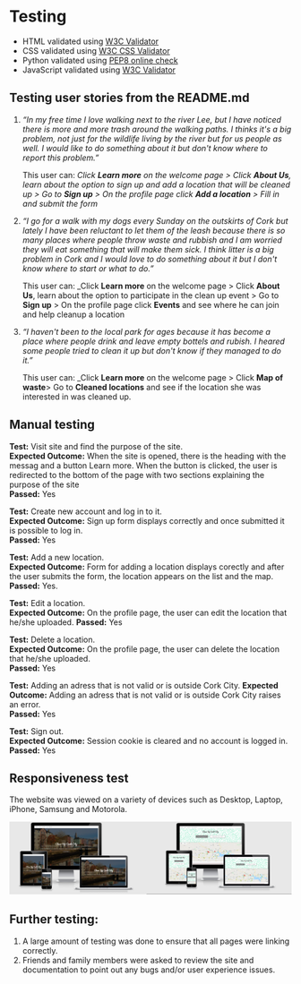 # Testing
- HTML validated using [W3C Validator](https://validator.w3.org/) 
- CSS validated using [W3C CSS Validator](https://jigsaw.w3.org/css-validator/) 
- Python validated using [PEP8 online check](http://pep8online.com/)
- JavaScript validated using [W3C Validator](https://validator.w3.org/) 


## Testing user stories from the README.md

1. _“In my free time I love walking next to the river Lee, but I have noticed there is more and more trash around the walking paths. I thinks it's a big problem, not just for the wildlife living by the river but for us people as well. I would like to do something about it but don't know where to report this problem.”_

    This user can: _Click **Learn more** on the welcome page > Click **About Us**, learn about the option to sign up and add a location that will be cleaned up > Go to **Sign up** > On the profile page click **Add a location** > Fill in and submit the form_

2. _“I go for a walk with my dogs every Sunday on the outskirts of Cork but lately I have been reluctant to let them of the leash because there is so many places where people throw waste and rubbish and I am worried they will eat something that will make them sick. I think litter is a big problem in Cork and I would love to do something about it but I don't know where to start or what to do.”_
  
    This user can: _Click **Learn more** on the welcome page > Click **About Us**, learn about the option to participate in the clean up event > Go to **Sign up** > On the profile page click **Events** and see where he can join and help cleanup a location

3. _“I haven't been to the local park for ages because it has become a place where people drink and leave empty bottels and rubish. I heared some people tried to clean it up but don't know if they managed to do it.”_
 
    This user can: _Click **Learn more** on the welcome page > Click **Map of waste**> Go to **Cleaned locations** and see if the location she was interested in was cleaned up.


## Manual testing 
**Test:** Visit site and find the purpose of the site.  
**Expected Outcome:** When the site is opened, there is the heading with the messag and a button Learn more. When the button is clicked, the user is redirected to the bottom of the page with two sections explaining the purpose of the site   
**Passed:** Yes  

**Test:** Create new account and log in to it.  
**Expected Outcome:** Sign up form displays correctly and once submitted it is possible to log in.  
**Passed:** Yes  

**Test:**  Add a new location.  
**Expected Outcome:** Form for adding a location displays corectly 
and after the user submits the form, the location appears on the 
list and the map.  
**Passed:** Yes.

**Test:** Edit a location.  
**Expected Outcome:** On the profile page, the user can edit the location that he/she uploaded. 
**Passed:** Yes  

**Test:** Delete a location.  
**Expected Outcome:** On the profile page, the user can delete the location that he/she uploaded.  
**Passed:** Yes  

**Test:** Adding an adress that is not valid or is outside Cork City. 
**Expected Outcome:** Adding an adress that is not valid or is outside Cork City raises an error.  
**Passed:** Yes  
 
**Test:** Sign out.  
**Expected Outcome:**  Session cookie is cleared and no account is logged in.   
**Passed:** Yes  

## Responsiveness test
The website was viewed on a variety of devices such as Desktop, Laptop, iPhone, Samsung and Motorola.

<img src="static/images/readme_images/responsive_design.png" alt="Events" style="max-height:250px">

## Further testing:

1. A large amount of testing was done to ensure that all pages were linking correctly.
2. Friends and family members were asked to review the site and documentation to point out any bugs and/or user experience issues.
